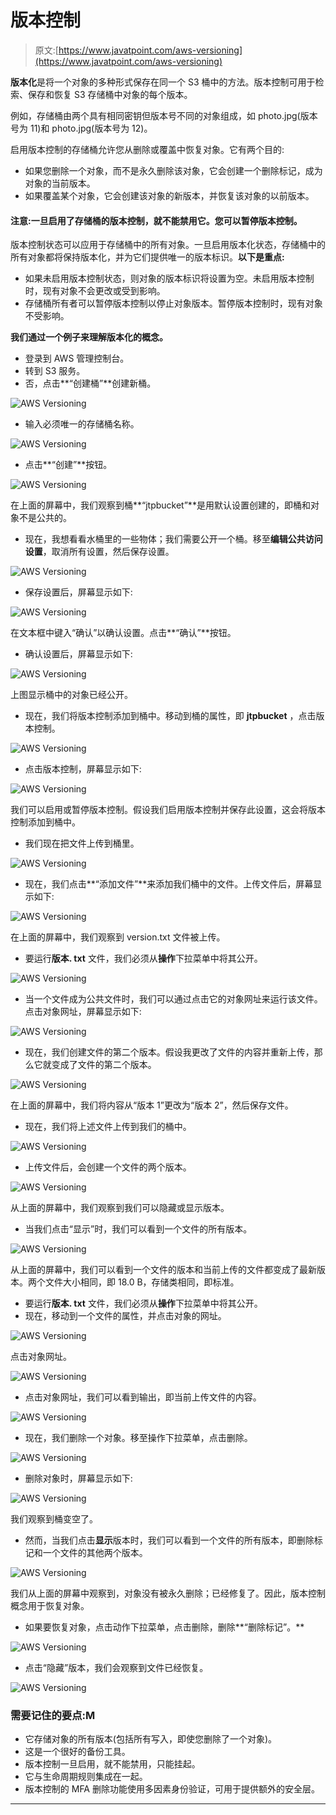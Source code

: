 # 版本控制

> 原文:[https://www.javatpoint.com/aws-versioning](https://www.javatpoint.com/aws-versioning)

**版本化**是将一个对象的多种形式保存在同一个 S3 桶中的方法。版本控制可用于检索、保存和恢复 S3 存储桶中对象的每个版本。

例如，存储桶由两个具有相同密钥但版本号不同的对象组成，如 photo.jpg(版本号为 11)和 photo.jpg(版本号为 12)。

启用版本控制的存储桶允许您从删除或覆盖中恢复对象。它有两个目的:

*   如果您删除一个对象，而不是永久删除该对象，它会创建一个删除标记，成为对象的当前版本。
*   如果覆盖某个对象，它会创建该对象的新版本，并恢复该对象的以前版本。

#### 注意:一旦启用了存储桶的版本控制，就不能禁用它。您可以暂停版本控制。

版本控制状态可以应用于存储桶中的所有对象。一旦启用版本化状态，存储桶中的所有对象都将保持版本化，并为它们提供唯一的版本标识。**以下是重点:**

*   如果未启用版本控制状态，则对象的版本标识将设置为空。未启用版本控制时，现有对象不会更改或受到影响。
*   存储桶所有者可以暂停版本控制以停止对象版本。暂停版本控制时，现有对象不受影响。

**我们通过一个例子来理解版本化的概念。**

*   登录到 AWS 管理控制台。
*   转到 S3 服务。
*   否，点击**“创建桶”**创建新桶。

![AWS Versioning](../Images/7e8e0b52a071f1a2ed78e6c0ca356175.png)

*   输入必须唯一的存储桶名称。

![AWS Versioning](../Images/a8071e33b942e152f89e550877ed43e9.png)

*   点击**“创建”**按钮。

![AWS Versioning](../Images/d21ef025daed034b6519600a7c2bbea3.png)

在上面的屏幕中，我们观察到桶**“jtpbucket”**是用默认设置创建的，即桶和对象不是公共的。

*   现在，我想看看水桶里的一些物体；我们需要公开一个桶。移至**编辑公共访问设置**，取消所有设置，然后保存设置。

![AWS Versioning](../Images/6a83df95039f200734c2d383bb2fe9e7.png)

*   保存设置后，屏幕显示如下:

![AWS Versioning](../Images/26257ed5df6e3357fb860ba83acdd3c2.png)

在文本框中键入“确认”以确认设置。点击**“确认”**按钮。

*   确认设置后，屏幕显示如下:

![AWS Versioning](../Images/91fcdc4368a3c3fc1fba6d0621a243e2.png)

上图显示桶中的对象已经公开。

*   现在，我们将版本控制添加到桶中。移动到桶的属性，即 **jtpbucket** ，点击版本控制。

![AWS Versioning](../Images/f7087c98b6207fb6d5c2ae82f1177ca3.png)

*   点击版本控制，屏幕显示如下:

![AWS Versioning](../Images/f575c95a2ed8fb941c04e9191249aaa0.png)

我们可以启用或暂停版本控制。假设我们启用版本控制并保存此设置，这会将版本控制添加到桶中。

*   我们现在把文件上传到桶里。

![AWS Versioning](../Images/5e4645e659c52834821fbef213b70b2b.png)

*   现在，我们点击**“添加文件”**来添加我们桶中的文件。上传文件后，屏幕显示如下:

![AWS Versioning](../Images/ef5abec8ff96da36f3a5eec1674ee3b0.png)

在上面的屏幕中，我们观察到 version.txt 文件被上传。

*   要运行**版本. txt** 文件，我们必须从**操作**下拉菜单中将其公开。

![AWS Versioning](../Images/0cdef9b0989d8f83631977a85ab65de0.png)

*   当一个文件成为公共文件时，我们可以通过点击它的对象网址来运行该文件。点击对象网址，屏幕显示如下:

![AWS Versioning](../Images/c29dacbaf42f266be41e3b7cde606a14.png)

*   现在，我们创建文件的第二个版本。假设我更改了文件的内容并重新上传，那么它就变成了文件的第二个版本。

![AWS Versioning](../Images/85c64e1bdd72526e64e01c008f1e5e9c.png)

在上面的屏幕中，我们将内容从“版本 1”更改为“版本 2”，然后保存文件。

*   现在，我们将上述文件上传到我们的桶中。

![AWS Versioning](../Images/d1a68f3604041dc54e6f57a6e9f073a3.png)

*   上传文件后，会创建一个文件的两个版本。

![AWS Versioning](../Images/81f3935ca9e22047790dbcc90c721210.png)

从上面的屏幕中，我们观察到我们可以隐藏或显示版本。

*   当我们点击“显示”时，我们可以看到一个文件的所有版本。

![AWS Versioning](../Images/e8a5a700cf237c4648ef3bcf354ed643.png)

从上面的屏幕中，我们可以看到一个文件的版本和当前上传的文件都变成了最新版本。两个文件大小相同，即 18.0 B，存储类相同，即标准。

*   要运行**版本. txt** 文件，我们必须从**操作**下拉菜单中将其公开。
*   现在，移动到一个文件的属性，并点击对象的网址。

![AWS Versioning](../Images/a6be55ad7579f389b1e89e1e1cd1c447.png)

点击对象网址。

![AWS Versioning](../Images/7107e347669440fe508cb368128f700c.png)

*   点击对象网址，我们可以看到输出，即当前上传文件的内容。

![AWS Versioning](../Images/6fb66844148e9c1cef5eeec4b8d42482.png)

*   现在，我们删除一个对象。移至操作下拉菜单，点击删除。

![AWS Versioning](../Images/380633160ca70133b974875a33605fef.png)

*   删除对象时，屏幕显示如下:

![AWS Versioning](../Images/9df4ab20c50eabaf10dee116d1a3b977.png)

我们观察到桶变空了。

*   然而，当我们点击**显示**版本时，我们可以看到一个文件的所有版本，即删除标记和一个文件的其他两个版本。

![AWS Versioning](../Images/51675c88bed91c95a6f3dcac98f7c772.png)

我们从上面的屏幕中观察到，对象没有被永久删除；已经修复了。因此，版本控制概念用于恢复对象。

*   如果要恢复对象，点击动作下拉菜单，点击删除，删除**“删除标记”。**

![AWS Versioning](../Images/123ce4d7dfb5371947fb2b989eae60bc.png)

*   点击“隐藏”版本，我们会观察到文件已经恢复。

![AWS Versioning](../Images/0acbc2e773d634ae35b2122674762e95.png)

### 需要记住的要点:M

*   它存储对象的所有版本(包括所有写入，即使您删除了一个对象)。
*   这是一个很好的备份工具。
*   版本控制一旦启用，就不能禁用，只能挂起。
*   它与生命周期规则集成在一起。
*   版本控制的 MFA 删除功能使用多因素身份验证，可用于提供额外的安全层。

* * *